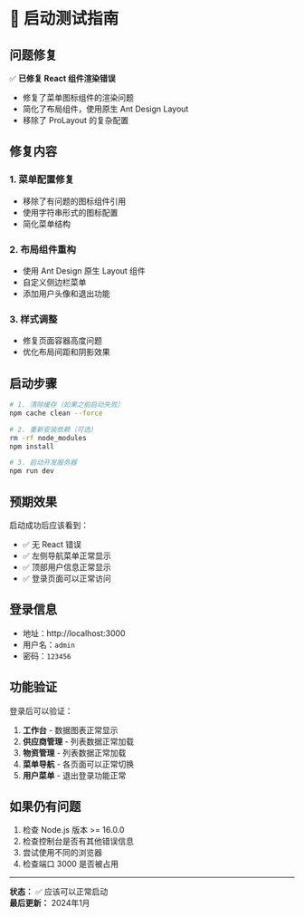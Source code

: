 # 🚀 启动测试指南

## 问题修复

✅ **已修复 React 组件渲染错误**
- 修复了菜单图标组件的渲染问题
- 简化了布局组件，使用原生 Ant Design Layout
- 移除了 ProLayout 的复杂配置

## 修复内容

### 1. 菜单配置修复
- 移除了有问题的图标组件引用
- 使用字符串形式的图标配置
- 简化菜单结构

### 2. 布局组件重构
- 使用 Ant Design 原生 Layout 组件
- 自定义侧边栏菜单
- 添加用户头像和退出功能

### 3. 样式调整
- 修复页面容器高度问题
- 优化布局间距和阴影效果

## 启动步骤

```bash
# 1. 清除缓存（如果之前启动失败）
npm cache clean --force

# 2. 重新安装依赖（可选）
rm -rf node_modules
npm install

# 3. 启动开发服务器
npm run dev
```

## 预期效果

启动成功后应该看到：
- ✅ 无 React 错误
- ✅ 左侧导航菜单正常显示
- ✅ 顶部用户信息正常显示
- ✅ 登录页面可以正常访问

## 登录信息

- 地址：http://localhost:3000
- 用户名：`admin`
- 密码：`123456`

## 功能验证

登录后可以验证：
1. **工作台** - 数据图表正常显示
2. **供应商管理** - 列表数据正常加载
3. **物资管理** - 列表数据正常加载
4. **菜单导航** - 各页面可以正常切换
5. **用户菜单** - 退出登录功能正常

## 如果仍有问题

1. 检查 Node.js 版本 >= 16.0.0
2. 检查控制台是否有其他错误信息
3. 尝试使用不同的浏览器
4. 检查端口 3000 是否被占用

---

**状态：** ✅ 应该可以正常启动  
**最后更新：** 2024年1月
